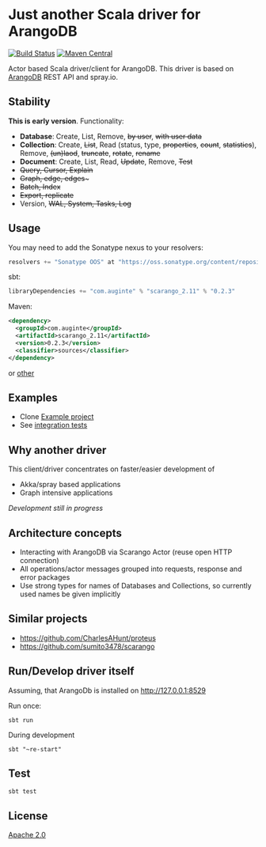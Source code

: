 Just another Scala driver for ArangoDB
======================================

[![Build Status](https://secure.travis-ci.org/aurelijusb/scarango.png?branch=master)](http://travis-ci.org/aurelijusb/scarango)
[![Maven Central](https://maven-badges.herokuapp.com/maven-central/com.auginte/scarango_2.11/badge.svg)](http://search.maven.org/#artifactdetails|com.auginte|scarango_2.11|0.2.3|)

Actor based Scala driver/client for ArangoDB.
This driver is based on [ArangoDB](https://www.arangodb.com/) REST API and spray.io.

Stability
---------

**This is early version**. Functionality:

* **Database**: Create, List, Remove, ~~by user~~, ~~with user data~~ 
* **Collection**: Create, ~~List~~, Read (status, type, ~~properties~~, ~~count~~, ~~statistics~~), Remove, ~~(un)laod~~, ~~truncate~~, ~~rotate~~, ~~rename~~
* **Document**: Create, List, Read, ~~Update~~, Remove, ~~Test~~
* ~~Query, Cursor, Explain~~
* ~~Graph, edge, edges~~~
* ~~Batch, Index~~
* ~~Export, replicate~~
* Version, ~~WAL, System, Tasks, Log~~

Usage
-----

You may need to add the Sonatype nexus to your resolvers:

```scala
resolvers += "Sonatype OOS" at "https://oss.sonatype.org/content/repositories/releases"
```

sbt:
```scala
libraryDependencies += "com.auginte" % "scarango_2.11" % "0.2.3"
```

Maven:
```xml
<dependency>
  <groupId>com.auginte</groupId>
  <artifactId>scarango_2.11</artifactId>
  <version>0.2.3</version>
  <classifier>sources</classifier>
</dependency>
```
or [other](http://search.maven.org/#artifactdetails|com.auginte|scarango_2.11|0.2.3|)

Examples
--------

* Clone [Example project](https://github.com/aurelijusb/scarango-example)
* See [integration tests](src/test/scala/com/auginte/scarango/IntegrationTest.scala) 

Why another driver
------------------

This client/driver concentrates on faster/easier development of

* Akka/spray based applications
* Graph intensive applications

*Development still in progress*

Architecture concepts
---------------------

* Interacting with ArangoDB via Scarango Actor (reuse open HTTP connection)
* All operations/actor messages grouped into requests, response and error packages
* Use strong types for names of Databases and Collections, so currently used names be given implicitly 

Similar projects
----------------

* https://github.com/CharlesAHunt/proteus
* https://github.com/sumito3478/scarango

Run/Develop driver itself
-------------------------

Assuming, that ArangoDb is installed on http://127.0.0.1:8529

Run once:

```
sbt run
```

During development

```
sbt "~re-start"
```

Test
----

```
sbt test
```

License
-------

[Apache 2.0](LICENSE)
